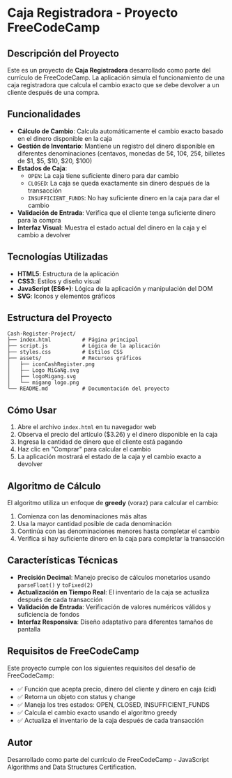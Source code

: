 # Caja Registradora - Proyecto FreeCodeCamp

## Descripción del Proyecto

Este es un proyecto de **Caja Registradora** desarrollado como parte del currículo de FreeCodeCamp. La aplicación simula el funcionamiento de una caja registradora que calcula el cambio exacto que se debe devolver a un cliente después de una compra.

## Funcionalidades

- **Cálculo de Cambio**: Calcula automáticamente el cambio exacto basado en el dinero disponible en la caja
- **Gestión de Inventario**: Mantiene un registro del dinero disponible en diferentes denominaciones (centavos, monedas de 5¢, 10¢, 25¢, billetes de $1, $5, $10, $20, $100)
- **Estados de Caja**: 
  - `OPEN`: La caja tiene suficiente dinero para dar cambio
  - `CLOSED`: La caja se queda exactamente sin dinero después de la transacción
  - `INSUFFICIENT_FUNDS`: No hay suficiente dinero en la caja para dar el cambio
- **Validación de Entrada**: Verifica que el cliente tenga suficiente dinero para la compra
- **Interfaz Visual**: Muestra el estado actual del dinero en la caja y el cambio a devolver

## Tecnologías Utilizadas

- **HTML5**: Estructura de la aplicación
- **CSS3**: Estilos y diseño visual
- **JavaScript (ES6+)**: Lógica de la aplicación y manipulación del DOM
- **SVG**: Iconos y elementos gráficos

## Estructura del Proyecto

```
Cash-Register-Project/
├── index.html          # Página principal
├── script.js           # Lógica de la aplicación
├── styles.css          # Estilos CSS
├── assets/             # Recursos gráficos
│   ├── iconCashRegister.png
│   ├── Logo MiGaNg.svg
│   ├── logoMigang.svg
│   └── migang logo.png
└── README.md           # Documentación del proyecto
```

## Cómo Usar

1. Abre el archivo `index.html` en tu navegador web
2. Observa el precio del artículo ($3.26) y el dinero disponible en la caja
3. Ingresa la cantidad de dinero que el cliente está pagando
4. Haz clic en "Comprar" para calcular el cambio
5. La aplicación mostrará el estado de la caja y el cambio exacto a devolver

## Algoritmo de Cálculo

El algoritmo utiliza un enfoque de **greedy** (voraz) para calcular el cambio:

1. Comienza con las denominaciones más altas
2. Usa la mayor cantidad posible de cada denominación
3. Continúa con las denominaciones menores hasta completar el cambio
4. Verifica si hay suficiente dinero en la caja para completar la transacción

## Características Técnicas

- **Precisión Decimal**: Manejo preciso de cálculos monetarios usando `parseFloat()` y `toFixed(2)`
- **Actualización en Tiempo Real**: El inventario de la caja se actualiza después de cada transacción
- **Validación de Entrada**: Verificación de valores numéricos válidos y suficiencia de fondos
- **Interfaz Responsiva**: Diseño adaptativo para diferentes tamaños de pantalla

## Requisitos de FreeCodeCamp

Este proyecto cumple con los siguientes requisitos del desafío de FreeCodeCamp:

- ✅ Función que acepta precio, dinero del cliente y dinero en caja (cid)
- ✅ Retorna un objeto con status y change
- ✅ Maneja los tres estados: OPEN, CLOSED, INSUFFICIENT_FUNDS
- ✅ Calcula el cambio exacto usando el algoritmo greedy
- ✅ Actualiza el inventario de la caja después de cada transacción

## Autor

Desarrollado como parte del currículo de FreeCodeCamp - JavaScript Algorithms and Data Structures Certification.
